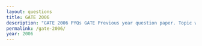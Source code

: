 ```yaml
---
layout: questions
title: GATE 2006
description: "GATE 2006 PYQs GATE Previous year question paper. Topic wise gate questions."
permalink: /gate-2006/
year: 2006
---
```


